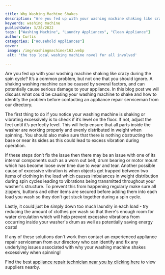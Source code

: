 ```yaml
---

title: Why Washing Machine Shakes
description: "Are you fed up with your washing machine shaking like crazy during the spin cycle? It’s a common problem, but not one that you sho...scroll on and keep learning"
keywords: washing machine
publishDate: 3/28/2022
tags: ["Washing Machine", "Laundry Appliances", "Clean Appliance"]
author: Curtis
categories: ["Household Appliances"]
cover: 
 image: /img/washingmachine/163.webp
 alt: 'the top local washing machine novel for all involved'

---
```


Are you fed up with your washing machine shaking like crazy during the spin cycle? It’s a common problem, but not one that you should ignore. A shaking washing machine can be caused by several factors, and can potentially cause serious damage to your appliance. In this blog post we will discuss what could be causing your washing machine to shake and how to identify the problem before contacting an appliance repair serviceman from our directory. 

The first thing to do if you notice your washing machine is shaking or vibrating excessively is to check if it’s level on the floor. If not, adjust the feet until it’s perfectly level. This will help ensure that all parts inside the washer are working properly and evenly distributed in weight when spinning. You should also make sure that there is nothing obstructing the base or near its sides as this could lead to excess vibration during operation. 

If these steps don’t fix the issue then there may be an issue with one of its internal components such as a worn out belt, drum bearing or motor mount which has become loose over time due to wear and tear. Another possible cause of excessive vibration is when objects get trapped between two items of clothing in the load which causes imbalances in weight distribution during spin cycles leading to vibrations being transmitted throughout your washer's structure. To prevent this from happening regularly make sure all zippers, buttons and other items are secured before adding them into each load you wash so they don't get stuck together during a spin cycle. 

Lastly, it could just be simply down too much laundry in each load - try reducing the amount of clothes per wash so that there's enough room for water circulation which will help prevent excessive vibrations from occurring inside your washer's drum as well as potentially saving energy costs! 

If any of these solutions don't work then contact an experienced appliance repair serviceman from our directory who can identify and fix any underlying issues associated with why your washing machine shakes excessively when spinning!

Find the best <a href="/pages/appliance-repair-technicians/">appliance repair technician near you by clicking here</a> to view suppliers nearby.
